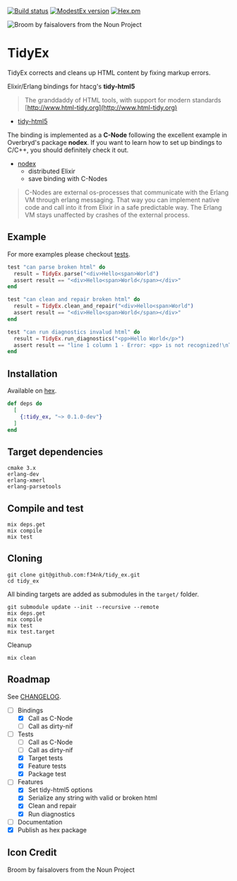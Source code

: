 [![Build status](https://travis-ci.org/f34nk/tidy_ex.svg?branch=master)](https://travis-ci.org/f34nk/tidy_ex)
[![ModestEx version](https://img.shields.io/hexpm/v/tidy_ex.svg)](https://hex.pm/packages/tidy_ex)
[![Hex.pm](https://img.shields.io/hexpm/dt/tidy_ex.svg)](https://hex.pm/packages/tidy_ex)

![Broom by faisalovers from the Noun Project](https://github.com/f34nk/tidy_ex/blob/master/tidy_ex_icon.png)

# TidyEx

TidyEx corrects and cleans up HTML content by fixing markup errors.

Elixir/Erlang bindings for htacg's **tidy-html5**

>The granddaddy of HTML tools, with support for modern standards [http://www.html-tidy.org](http://www.html-tidy.org)

- [tidy-html5](https://github.com/htacg/tidy-html5)

The binding is implemented as a **C-Node** following the excellent example in Overbryd's package **nodex**. If you want to learn how to set up bindings to C/C++, you should definitely check it out.

- [nodex](https://github.com/Overbryd/nodex)
  - distributed Elixir
  - save binding with C-Nodes

>C-Nodes are external os-processes that communicate with the Erlang VM through erlang messaging. That way you can implement native code and call into it from Elixir in a safe predictable way. The Erlang VM stays unaffected by crashes of the external process.

## Example
For more examples please checkout [tests](https://github.com/f34nk/tidy_ex/tree/master/test).
```elixir
test "can parse broken html" do
  result = TidyEx.parse("<div>Hello<span>World")
  assert result == "<div>Hello<span>World</span></div>"
end

test "can clean and repair broken html" do
  result = TidyEx.clean_and_repair("<div>Hello<span>World")
  assert result == "<div>Hello<span>World</span></div>"
end

test "can run diagnostics invalud html" do
  result = TidyEx.run_diagnostics("<pp>Hello World</p>")
  assert result == "line 1 column 1 - Error: <pp> is not recognized!\nThis document has errors that must be fixed before\nusing HTML Tidy to generate a tidied up version."
end
```

## Installation

Available on [hex](https://hex.pm/packages/tidy_ex).

```elixir
def deps do
  [
    {:tidy_ex, "~> 0.1.0-dev"}
  ]
end
```

## Target dependencies
```
cmake 3.x
erlang-dev
erlang-xmerl
erlang-parsetools
```
## Compile and test
```
mix deps.get
mix compile
mix test
```
## Cloning
```
git clone git@github.com:f34nk/tidy_ex.git
cd tidy_ex
```
All binding targets are added as submodules in the `target/` folder.
```
git submodule update --init --recursive --remote
mix deps.get
mix compile
mix test
mix test.target
```
Cleanup
```
mix clean
```
## Roadmap

See [CHANGELOG](https://github.com/f34nk/tidy_ex/blob/master/CHANGELOG.md).

- [ ] Bindings
  - [x] Call as C-Node
  - [ ] Call as dirty-nif
- [ ] Tests
  - [ ] Call as C-Node
  - [ ] Call as dirty-nif
  - [x] Target tests
  - [x] Feature tests
  - [x] Package test
- [ ] Features
  - [x] Set tidy-html5 options
  - [x] Serialize any string with valid or broken html
  - [x] Clean and repair
  - [x] Run diagnostics
- [ ] Documentation
- [x] Publish as hex package

## Icon Credit

Broom by faisalovers from the Noun Project